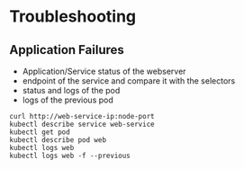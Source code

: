 # Troubleshooting

## Application Failures

- Application/Service status of the webserver
- endpoint of the service and compare it with the selectors
- status and logs of the pod
- logs of the previous pod

```
curl http://web-service-ip:node-port
kubectl describe service web-service
kubectl get pod
kubectl describe pod web
kubectl logs web
kubectl logs web -f --previous
```
